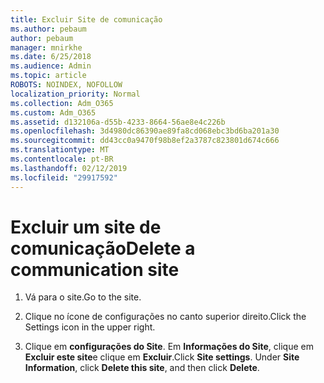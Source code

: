 ```yaml
---
title: Excluir Site de comunicação
ms.author: pebaum
author: pebaum
manager: mnirkhe
ms.date: 6/25/2018
ms.audience: Admin
ms.topic: article
ROBOTS: NOINDEX, NOFOLLOW
localization_priority: Normal
ms.collection: Adm_O365
ms.custom: Adm_O365
ms.assetid: d132106a-d55b-4233-8664-56ae8e4c226b
ms.openlocfilehash: 3d4980dc86390ae89fa8cd068ebc3bd6ba201a30
ms.sourcegitcommit: dd43cc0a9470f98b8ef2a3787c823801d674c666
ms.translationtype: MT
ms.contentlocale: pt-BR
ms.lasthandoff: 02/12/2019
ms.locfileid: "29917592"
---
```

# <a name="delete-a-communication-site"></a><span data-ttu-id="851c6-102">Excluir um site de comunicação</span><span class="sxs-lookup"><span data-stu-id="851c6-102">Delete a communication site</span></span>

1. <span data-ttu-id="851c6-103">Vá para o site.</span><span class="sxs-lookup"><span data-stu-id="851c6-103">Go to the site.</span></span>
    
2. <span data-ttu-id="851c6-104">Clique no ícone de configurações no canto superior direito.</span><span class="sxs-lookup"><span data-stu-id="851c6-104">Click the Settings icon in the upper right.</span></span>
    
3. <span data-ttu-id="851c6-p101">Clique em **configurações do Site**. Em **Informações do Site**, clique em **Excluir este site**e clique em **Excluir**.</span><span class="sxs-lookup"><span data-stu-id="851c6-p101">Click **Site settings**. Under **Site Information**, click **Delete this site**, and then click **Delete**.</span></span>
    

